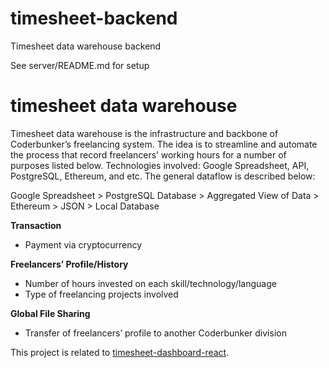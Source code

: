 # timesheet-backend
Timesheet data warehouse backend

See server/README.md for setup

# timesheet data warehouse

Timesheet data warehouse is the infrastructure and backbone of Coderbunker’s freelancing system. The idea is to streamline and automate the process that record freelancers’ working hours for a number of purposes listed below. Technologies involved: Google Spreadsheet, API, PostgreSQL, Ethereum, and etc. The general dataflow is described below:

Google Spreadsheet > PostgreSQL Database > Aggregated View of Data > Ethereum > JSON > Local Database

**Transaction**
- Payment via cryptocurrency

**Freelancers’ Profile/History**
- Number of hours invested on each skill/technology/language
- Type of freelancing projects involved

**Global File Sharing**
- Transfer of freelancers’ profile to another Coderbunker division

This project is related to [timesheet-dashboard-react](https://github.com/coderbunker/timesheet-dashboard-react).
